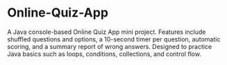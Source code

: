 # Online-Quiz-App
A Java console-based Online Quiz App mini project. Features include shuffled questions and options, a 10-second timer per question, automatic scoring, and a summary report of wrong answers. Designed to practice Java basics such as loops, conditions, collections, and control flow.

